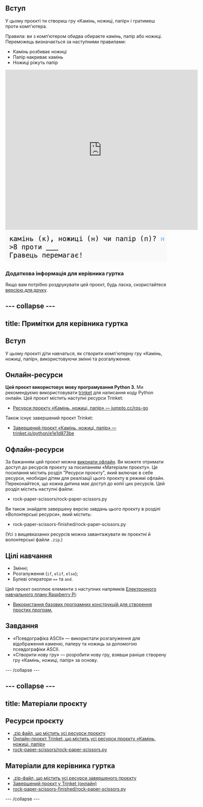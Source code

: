 ## Вступ

У цьому проєкті ти створиш гру «Камінь, ножиці, папір» і гратимеш проти комп'ютера.

Правила: ви з компʼютером обидва обираєте камінь, папір або ножиці. Переможець визначається за наступними правилами:

* Камінь розбиває ножиці
* Папір накриває камінь
* Ножиці ріжуть папір

<div class="trinket">
  <iframe src="https://trinket.io/embed/python/e1e1d873be?outputOnly=true&start=result" width="600" height="500" frameborder="0" marginwidth="0" marginheight="0" allowfullscreen>
  </iframe>
  <img src="images/rps-final.png">
</div>

### Додаткова інформація для керівника гуртка

Якщо вам потрібно роздрукувати цей проєкт, будь ласка, скористайтеся [версією для друку](https://projects.raspberrypi.org/en/projects/rock-paper-scissors/print).

## \--- collapse \---

## title: Примітки для керівника гуртка

## Вступ

У цьому проєкті діти навчаться, як створити комп'ютерну гру «Камінь, ножиці, папір», використовуючи змінні та розгалуження.

## Онлайн-ресурси

**Цей проєкт використовує мову програмування Python 3.** Ми рекомендуємо використовувати [trinket](https://trinket.io/) для написання коду Python онлайн. Цей проєкт містить наступні ресурси Trinket:

* [Ресурси проєкту «Камінь, ножиці, папір» — jumpto.cc/rps-go](http://jumpto.cc/rps-go)

Також існує завершений проєкт Trinket:

* [Завершений проєкт «Камінь, ножиці, папір» — trinket.io/python/e1e1d873be](https://trinket.io/python/e1e1d873be)

## Офлайн-ресурси

За бажанням цей проєкт можна [виконати офлайн](https://www.codeclubprojects.org/en-GB/resources/python-working-offline/). Ви можете отримати доступ до ресурсів проєкту за посиланням «Матеріали проєкту». Це посилання містить розділ "Ресурси проєкту", який включає в себе ресурси, необхідні дітям для реалізації цього проєкту в режимі офлайн. Переконайтеся, що кожна дитина має доступ до копії цих ресурсів. Цей розділ містить наступні файли:

* rock-paper-scissors/rock-paper-scissors.py

Ви також знайдете завершену версію завдань цього проєкту в розділі «Волонтерські ресурси», який містить:

* rock-paper-scissors-finished/rock-paper-scissors.py

(Усі з вищевказаних ресурсів можна завантажувати як проєктні й волонтерські файли `.zip`.)

## Цілі навчання

* Змінні;
* Розгалуження (`if`, `elif`, `else`); 
* Булеві оператори `==` та `and`.

Цей проєкт охоплює елементи з наступних напрямків [Електронного навчального плану Raspberry Pi](http://rpf.io/curriculum):

* [Використання базових програмних конструкцій для створення простих програм.](https://www.raspberrypi.org/curriculum/programming/creator)

## Завдання

* «Псевдографіка ASCII» — використати розгалуження для відображення каменю, паперу та ножиць за допомогою псевдографіки ASCII. 
* «Створити нову гру» — розробити нову гру, взявши раніше створену гру «Камінь, ножиці, папір» за основу. 

\--- /collapse \---

## \--- collapse \---

## title: Матеріали проєкту

## Ресурси проєкту

* [.zip файл, що містить усі ресурси проєкту](resources/rock-paper-scissors-project-resources.zip)
* [Онлайн-проєкт Trinket, що містить усі ресурси проєкту «Камінь, ножиці, папір»](http://jumpto.cc/rps-go)
* [rock-paper-scissors/rock-paper-scissors.py](resources/rock-paper-scissors-rock-paper-scissors.py)

## Матеріали для керівника гуртка

* [.zip-файл, що містить усі ресурси завершеного проєкту](resources/rock-paper-scissors-volunteer-resources.zip)
* [Завершений проєкт у Trinket (онлайн)](https://trinket.io/python/e1e1d873be)
* [rock-paper-scissors-finished/rock-paper-scissors.py](resources/rock-paper-scissors-finished-rock-paper-scissors.py)

\--- /collapse \---